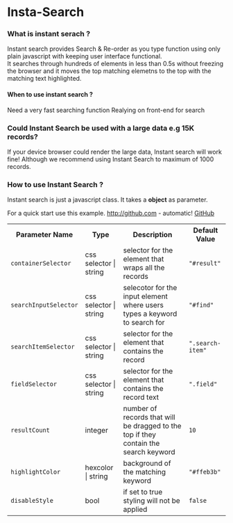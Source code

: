 ﻿# Insta-Search

### What is instant serach ? 

Instant search provides Search & Re-order as you type function using only plain javascript with keeping user interface functional.  
It searches through hundreds of elements in less than 0.5s without freezing the browser and it moves the top matching elemetns to the top with the matching text highlighted.  


#### When to use instant search ? 
 Need a very fast searching function
 Realying on front-end for search

### Could Instant Search be used with a large data e.g 15K records? 
If your device browser could render the large data, Instant search will work fine! Although we recommend using Instant Search to maximum of 1000 records. 


### How to use Instant Search ? 

Instant search is just a javascript class. It takes a **object** as parameter. 

For a quick start use this example. http://github.com - automatic!
[GitHub](http://github.com)

 <table>
   <tr>
      <th>Parameter Name</th>
      <th>Type</th>
      <th>Description</th>
      <th>Default Value</th>
   </tr>
   <tr>
      <td><code>containerSelector</code></td>
      <td>css selector | string</td>
      <td>selector for the element that wraps all the records</td>
      <td><code>"#result"</code></td>
   </tr>
   <tr>
      <td><code>searchInputSelector</code></td>
      <td>css selector | string</td>
      <td>selecotor for the input element where users types a keyword to search for</td>
      <td><code>"#find"</code></td>
   </tr>
   <tr>
      <td><code>searchItemSelector</code></td>
      <td>css selector | string</td>
      <td> selector for the element that contains the record </td>
      <td><code>".search-item"</code></td>
   </tr>
   <tr>
      <td><code>fieldSelector</code></td>
      <td>css selector | string</td>
      <td>selector for the element that contains the record text</td>
      <td><code>".field"</code></td>
   </tr>
   <tr>
      <td><code>resultCount</code></td>
      <td> integer</td>
      <td>number of records that will be dragged to the top if they contain the search keyword</td>
      <td><code>10</code></td>
   </tr>
   <tr>
      <td><code>highlightColor</code></td>
      <td>hexcolor | string</td>
      <td>background of the matching keyword</td>
      <td><code>"#ffeb3b"</code></td>
   </tr>
   <tr>
      <td><code>disableStyle</code></td>
      <td>bool</td>
      <td>if set to true styling will not be applied</td>
      <td><code>false</code></td>
   </tr>
</table>


<!DOCTYPE html>
<html lang="en">

<head>
    <script src="https://ajax.googleapis.com/ajax/libs/jquery/3.5.1/jquery.min.js"></script>
    <meta charset="UTF-8">
    <meta name="viewport" content="width=device-width, initial-scale=1.0">
    <title>Document</title>
    <style>
        #result {
            background-color: #fafbfd;
            padding: 10px;
        }

        #result .search-item {
            padding: 10px;
            background-color: white;
            margin: 10px;
            box-shadow: 3px 5px 7px -8px grey;
        }


        .flex {
            display: flex;
        }

        .flex-center {
            justify-content: center;

        }

        .mark {
            background-color: burlywood;
        }
    </style>
</head>

<body>
    <h1> </h1>

    <div class="flex flex-center">
        <input type="text" placeholder="Enter a keyword" id="find">

    </div>

    <div id="result">
        <div class="search-item" data-id="1">
            <h3 class="field">1-Year Accidental Geek Squad Protection</h3>
            <div class="field"> Made By</div>
            <div class="field">84.99 </div>
        </div>
    </div>


    <script>
        class Field {
            constructor(id, name, text) {
                this.id = id,
                    this.name = name,
                    this.text = text
            }
        }
        class InstantSearch {
            constructor({
            containerSelector = "#result",
            searchInputSelector= "#find",
            searchItemSelector = ".search-item",
            fieldSelector = ".field",
            resultCount = 10,
            highlightColor = "#ffeb3b"     
            }){
             this.searchInputSelector=searchInputSelector,
             this.containerSelector = containerSelector,
             this.searchItemSelector = searchItemSelector,
             this.fieldSelector = fieldSelector,
             this.resultCount = resultCount,
             this.highlightColor = highlightColor,
                 this._searchData = []
            console.log('begin')
            console.log(searchInputSelector)
            console.log('end')
                if (this.ValidElements()){
                    this.Init()
                }
            }

            ValidElements() {
                if (document.querySelector(this.containerSelector) == null)
                    console.error('Instant Search: invalid selector ' + this.containerSelector)

                if (document.querySelector(this.searchInputSelector) == null)
                    console.error('Instant Search: invalid selector ' + this.searchItemSelector)
                if (document.querySelector(this.searchInputSelector) == null)
                    console.error('Instant Search: invalid selector ' + this.searchInputSelector)
                return true;

            }
            FormMark(e) {
                return `<span class="mark">${e}</span>`
            }

            GetSearchData() {
                let searchItems = Array.from(document.querySelectorAll(
                    `${this.containerSelector} > ${this.searchItemSelector}`));
                searchItems.forEach((element) => {
                    let value = element.innerText;
                    let id = element.getAttribute('data-id');
                    let item = {
                        value,
                        id
                    };
                    this._searchData.push(item);
                })

            }
            _SetStyle() {
                var style = document.createElement('style');
                style.type = 'text/css';
                style.innerHTML += `
                ${this.searchInputSelector} {
                    width: 80%;
                    padding: 2.rem;
                    padding: 0.8rem;
                    outline: gray;
                    border: 1px solid #d6d4d4;
                    font-size: 1.1em;
                    margin: 10px; 
                    background: #e6eaed; 
                } `;

                style.innerHTML += `.mark{ background-color:${this.highlightColor} !important; }`;
                document.getElementsByTagName('head')[0].appendChild(style);
            }
            Find(keyword) {
                var self = this;
                Array.from(document.getElementsByClassName('mark')).forEach(e => e.classList.remove('mark'));
                let regExp = new RegExp(keyword, 'ig');
                let totalResult = self._searchData.filter(e => e.value.match(regExp)?.length > 0);
                if (!totalResult)
                    return false;
                console.log(totalResult)

                let result = totalResult.splice(0, self.resultCount);

                result.forEach(e => {
                    setTimeout(() => {
                        let element = document.querySelector(`*[data-id="${e.id}"]`);
                        let elemenText = element.textContent.match(regExp)?.[0];
                        if (elemenText == undefined || elemenText == null)
                            return false;
                        // element.innerHTML = element.innerText.replaceAll(regExp, self.FormMark( matchText));
                        // document.querySelector(this.containerSelector).prepend(element);
                        // iterate though the fields  get the matched string and replace
                        this.fields = Array.from(document.querySelectorAll(
                            `*[data-id="${e.id}"] ${this.fieldSelector}`));
                        // console.log(this.fields);
                        this.fields.forEach(e => {
                            let fieldElement = e;
                            let matchText = fieldElement.textContent.match(regExp)?.[0];
                            fieldElement.innerHTML = fieldElement.innerText.replaceAll(
                                regExp, self.FormMark(matchText));
                            document.querySelector(this.containerSelector).prepend(element);
                        });
                    }, 0)

                })

            }
            Init() {
                this._SetStyle();
                this.GetSearchData();
                // element that holds the user input
                let input = document.querySelector(this.searchInputSelector)
                var self = this;
                input.addEventListener('input', function () {
                    self.Find(this.value);
                })
            }


        }

        // let url = `https://api.bestbuy.com/v1/products?apiKey=2kM43yKgdrp9oasG2or2OhRW&sort=name.asc&show=name,modelNumber,thumbnailImage,regularPrice&format=json`;
        // fetch(url).then(e=>{
        //     console.log(e)
        // })
 let products =    [
  {
    "name": "Acer - 11.6\" Touch-Screen Chromebook - Intel Celeron - 4GB Memory - 16GB eMMC Flash Memory - Gray",
    "modelNumber": "C731TC42N",
    "thumbnailImage": "https://pisces.bbystatic.com/image2/BestBuy_US/images/products/5776/5776917_s.gif",
    "regularPrice": 279
  },
  {
    "name": "Acer - 14\" Touch-Screen Laptop - Intel Core i5 - 8GB Memory - 256GB Solid State Drive - Black",
    "modelNumber": "TMP449M516P",
    "thumbnailImage": "https://pisces.bbystatic.com/image2/BestBuy_US/images/products/5800/5800505_s.gif",
    "regularPrice": 849.99
  },
  {
    "name": "Acer - 15.6\" Chromebook - Intel Atom x5 - 4GB Memory - 16GB eMMC Flash Memory - Granite Gray",
    "modelNumber": "CB3-532-108H",
    "thumbnailImage": "https://pisces.bbystatic.com/image2/BestBuy_US/images/products/6359/6359610_s.gif",
    "regularPrice": 229
  },
  {
    "name": "Acer - 15.6\" Refurbished Chromebook - Intel Celeron - 2GB Memory - 16GB eMMC Flash Memory - Granite Gray",
    "modelNumber": "NX.GHJAA.007",
    "thumbnailImage": "https://pisces.bbystatic.com/image2/BestBuy_US/images/products/6202/6202723_s.gif",
    "regularPrice": 177
  },
  {
    "name": "Acer - 15.6\" Refurbished Chromebook - Intel Celeron N4000 - 4GB Memory - 32GB Flash Drive - Silver",
    "modelNumber": "NX.HKBAA.002",
    "thumbnailImage": "https://pisces.bbystatic.com/image2/BestBuy_US/images/products/6428/6428257_s.gif",
    "regularPrice": 199.99
  },
  {
    "name": "Acer - Aspire 5 14\" Refurbished Laptop - Intel Core i5 10210U - 8GB Memory - 512GB Solid State Drive - Black",
    "modelNumber": "NX.HLZAA.002",
    "thumbnailImage": "https://pisces.bbystatic.com/image2/BestBuy_US/images/products/6428/6428267_s.gif",
    "regularPrice": 548.99
  },
  {
    "name": "Acer - Aspire 5 15.6\" Refurbished Laptop - Intel Core i5 10210U - 8GB Memory - 512GB Solid State Drive - Black",
    "modelNumber": "NX.HN1AA.002",
    "thumbnailImage": "https://pisces.bbystatic.com/image2/BestBuy_US/images/products/6428/6428259_s.gif",
    "regularPrice": 498.99
  },
  {
    "name": "Acer - Aspire 5 Refurbished Laptop - AMD Ryzen 5 4500U - 8GB Memory - 512GB Solid State Drive - Black",
    "modelNumber": "NX.HW1AA.001",
    "thumbnailImage": "https://pisces.bbystatic.com/image2/BestBuy_US/images/products/6437/6437198_s.gif",
    "regularPrice": 476.99
  },
  {
    "name": "Acer - Chromebook Spin 713 2-in-1 13.5\" 2K VertiView 3:2 Touch - Intel i5-10210U - 8GB Memory - 128GB SSD – Steel Gray",
    "modelNumber": "CP713-2W-5874",
    "thumbnailImage": "https://pisces.bbystatic.com/image2/BestBuy_US/images/products/6416/6416477_s.gif",
    "regularPrice": 629
  },
  {
    "name": "Acer - Chromebook Spin 713 Refurbished 13.5\" Chromebook - Intel i5 10210U - 8GB Memory 128GB Solid State Drive",
    "modelNumber": "NX.HWNAA.001",
    "thumbnailImage": "https://pisces.bbystatic.com/image2/BestBuy_US/images/products/6437/6437185_s.gif",
    "regularPrice": 579.99
  },
  {
    "name": "Acer - Geek Squad Certified Refurbished Nitro 5 15.6\" Laptop - Intel Core i5 - 8GB Memory - NVIDIA GeForce GTX 1050 - 256GB SSD - Black",
    "modelNumber": "GSRF AN515-54-54W2",
    "thumbnailImage": "https://pisces.bbystatic.com/image2/BestBuy_US/images/products/6422/6422898_s.gif",
    "regularPrice": 729.99
  },
  {
    "name": "Acer - Geek Squad Certified Refurbished Nitro 5 17.3\" Laptop - Intel Core i5 - 8GB Memory - NVIDIA GeForce GTX 1650 - 512GB SSD - Black",
    "modelNumber": "GSRF AN517-51-56YW",
    "thumbnailImage": "https://pisces.bbystatic.com/image2/BestBuy_US/images/products/6422/6422897_s.gif",
    "regularPrice": 879.99
  },
  {
    "name": "Acer - Geek Squad Certified Refurbished Spin 15 2-in-1 15.6\" Touch-Screen Chromebook - Intel Pentium - 4GB Memory - 64GB SSD - Sparkly Silver",
    "modelNumber": "GSRF CP315-1H-P1K8",
    "thumbnailImage": "https://pisces.bbystatic.com/image2/BestBuy_US/images/products/6422/6422899_s.gif",
    "regularPrice": 449.99
  },
  {
    "name": "Acer - Helios 500 17.3\" Refurbished Laptop - AMD Ryzen 7 - 16GB Memory - AMD Radeon RX Vega 10 - 256GB SSD - Obsidian Black",
    "modelNumber": "NH.Q3GAA.001",
    "thumbnailImage": "https://pisces.bbystatic.com/image2/BestBuy_US/images/products/6389/6389854_s.gif",
    "regularPrice": 1446.99
  },
  {
    "name": "Acer - Predator 21\" Laptop - Intel Core i7 - 64GB Memory - 2 x NVIDIA GeForce GTX 1080 - 1TB Hard Drive + 1TB Solid State Drive - Teal blue",
    "modelNumber": "GX217176ZF",
    "thumbnailImage": "https://pisces.bbystatic.com/image2/BestBuy_US/images/products/5901/5901706_s.gif",
    "regularPrice": 8999.99
  },
  {
    "name": "Acer - Refurbished 14\" Laptop - Intel Core i7 1065G7 - 16GB Memory - 1TB Solid State Drive - Black",
    "modelNumber": "NX.HLHAA.001",
    "thumbnailImage": "https://pisces.bbystatic.com/image2/BestBuy_US/images/products/6437/6437197_s.gif",
    "regularPrice": 930.99
  },
  {
    "name": "Acer - Refurbished 15.6\" Laptop - AMD Ryzen 5 3500U - 8GB Ram 512GB Solid State Drive",
    "modelNumber": "NX.HG8AA.005",
    "thumbnailImage": "https://pisces.bbystatic.com/image2/BestBuy_US/images/products/6437/6437182_s.gif",
    "regularPrice": 487.99
  },
  {
    "name": "Acer - Refurbished 15.6\" Laptop - AMD Ryzen 5 4600H - 8GB Memory 256GB Solid State Drive - Black",
    "modelNumber": "NH.Q9GAA.001",
    "thumbnailImage": "https://pisces.bbystatic.com/image2/BestBuy_US/images/products/6437/6437189_s.gif",
    "regularPrice": 558.99
  },
  {
    "name": "Acer - Refurbished Chromebook 315 15.6\" - Intel Celeron N4020 - 4GB Ram 64GB Solid State Drive - Black",
    "modelNumber": "NX.HKCAA.005",
    "thumbnailImage": "https://pisces.bbystatic.com/image2/BestBuy_US/images/products/6437/6437195_s.gif",
    "regularPrice": 259.99
  },
  {
    "name": "Acer - Refurbished Chromebook R 13 - MediaTek M8173C - 4GB Memory - 64GB Flash - White",
    "modelNumber": "NX.GL4AA.018",
    "thumbnailImage": "https://pisces.bbystatic.com/image2/BestBuy_US/images/products/6437/6437190_s.gif",
    "regularPrice": 248.99
  },
  {
    "name": "Acer - Refurbished Chromebook Tab - 9.7\" - Tablet - 32GB - Indigo Blue",
    "modelNumber": "NX.H0BAA.001",
    "thumbnailImage": "https://pisces.bbystatic.com/image2/BestBuy_US/images/products/6346/6346455_r.gif",
    "regularPrice": 289.99
  },
  {
    "name": "Acer - Spin 1 2-in-1 11.6\" Refurbished Touch-Screen Laptop - Intel Pentium - 4GB Memory - 64GB eMMC Flash Memory - Gray",
    "modelNumber": "NX.GRMAA.009",
    "thumbnailImage": "https://pisces.bbystatic.com/image2/BestBuy_US/images/products/6307/6307201_s.gif",
    "regularPrice": 259.99
  },
  {
    "name": "Acer - Spin 1 2-in-1 11.6\" Refurbished Touch-Screen Laptop - Intel Pentium Silver - 4GB Memory - 64GB eMMC Flash Memory - Obsidian Black",
    "modelNumber": "NX.H0UAA.008",
    "thumbnailImage": "https://pisces.bbystatic.com/image2/BestBuy_US/images/products/6402/6402656_s.gif",
    "regularPrice": 259.99
  },
  {
    "name": "Acer - Spin 11 2-in-1 11.6\" Touch-Screen Chromebook - Intel Celeron - 4GB Memory - 32GB eMMC Flash Memory - Obsidian Black",
    "modelNumber": "R751TC4XP",
    "thumbnailImage": "https://pisces.bbystatic.com/image2/BestBuy_US/images/products/6175/6175410_s.gif",
    "regularPrice": 279
  },
  {
    "name": "Acer - Spin 13 2-in-1 13.5\" Touch-Screen Chromebook - Intel Core i5 - 8GB Memory - 64GB eMMC Flash Memory - Steel Gray",
    "modelNumber": "NX.EFJAA.002",
    "thumbnailImage": "https://pisces.bbystatic.com/image2/BestBuy_US/images/products/6315/6315030_s.gif",
    "regularPrice": 890.99
  },
  {
    "name": "Acer - Spin 15 2-in-1 15.6\" Touch-Screen Chromebook - Intel Pentium - 4GB Memory - 64GB Solid State Drive - Sparkly Silver",
    "modelNumber": "CP315-1H-P1K8",
    "thumbnailImage": "https://pisces.bbystatic.com/image2/BestBuy_US/images/products/6221/6221784_s.gif",
    "regularPrice": 449
  },
  {
    "name": "Acer - Spin 3 14\" Refurbished Laptop - Intel Core i5 1035G1 - 8GB Memory - 256GB Solid State Drive - Black",
    "modelNumber": "NX.HQ7AA.009",
    "thumbnailImage": "https://pisces.bbystatic.com/image2/BestBuy_US/images/products/6437/6437186_s.gif",
    "regularPrice": 723.99
  },
  {
    "name": "Acer - Swift 15.6\" Refurbished Laptop - Intel Core i5 8265U - 8GB Memory - 256GB Solid State Drive - Silver",
    "modelNumber": "NX.H7QAA.001",
    "thumbnailImage": "https://pisces.bbystatic.com/image2/BestBuy_US/images/products/6428/6428270_s.gif",
    "regularPrice": 696.99
  },
  {
    "name": "Acer - Swift 3 14\" Laptop - Intel Core i5 - 8GB Memory - 256GB Solid State Drive - Silver",
    "modelNumber": "SF3145558P9",
    "thumbnailImage": "https://pisces.bbystatic.com/image2/BestBuy_US/images/products/6394/6394618_s.gif",
    "regularPrice": 996.99
  },
  {
    "name": "Acer - Swift 3 14\" Refurbished Laptop - AMD Ryzen 5 4500U - 8GB Memory 512GB Solid State Drive - Silver",
    "modelNumber": "NX.HSEAA.001",
    "thumbnailImage": "https://pisces.bbystatic.com/image2/BestBuy_US/images/products/6437/6437196_s.gif",
    "regularPrice": 600.99
  },
  {
    "name": "Acer - Swift 3 14\" Refurbished Laptop - AMD Ryzen 7 4700U - 8GB Memory 512GB Solid State Drive - Silver",
    "modelNumber": "NX.HSEAA.003",
    "thumbnailImage": "https://pisces.bbystatic.com/image2/BestBuy_US/images/products/6437/6437183_s.gif",
    "regularPrice": 600.99
  },
  {
    "name": "Acer - Swift 3 14\" Refurbished Laptop - Intel Core i5 1035G1 - 8GB Memory - 512GB Solid State Drive - Gray",
    "modelNumber": "NX.HJFAA.001",
    "thumbnailImage": "https://pisces.bbystatic.com/image2/BestBuy_US/images/products/6428/6428263_s.gif",
    "regularPrice": 597.99
  },
  {
    "name": "Acer - Swift 5 15.6\" Refurbished Laptop - Intel Core i5 8265U - 8GB Memory - 256GB Solid State Drive - Blue",
    "modelNumber": "NX.H69AA.002",
    "thumbnailImage": "https://pisces.bbystatic.com/image2/BestBuy_US/images/products/6428/6428258_s.gif",
    "regularPrice": 796.99
  },
  {
    "name": "Acer - Swift 7 14\" Touchscreen Notebook - i7-8500Y - 16GB Memory - UHD Graphics 615 - 512GB Solid State Drive",
    "modelNumber": "SF71452T70CE",
    "thumbnailImage": "https://pisces.bbystatic.com/image2/BestBuy_US/images/products/6393/6393993_s.gif",
    "regularPrice": 1999.99
  },
  {
    "name": "Acer - TravelMate 14\" Refurbished Laptop - Intel Core i7 8565U - 16GB Memory - 512GB Solid State Drive - Black",
    "modelNumber": "NX.VK9AA.002",
    "thumbnailImage": "https://pisces.bbystatic.com/image2/BestBuy_US/images/products/6428/6428266_s.gif",
    "regularPrice": 1095.99
  },
  {
    "name": "Acer Aspire 5 15.6\" Laptop Intel Core i7-10510U 16GB Ram 1TB HDD Windows 10 Home - Refurbished",
    "modelNumber": "NX.HN0AA.003",
    "thumbnailImage": "https://pisces.bbystatic.com/image2/BestBuy_US/images/products/6417/6417672_s.gif",
    "regularPrice": 791.99
  },
  {
    "name": "Acer Chromebook Spin 713 CP713-2W-3311",
    "modelNumber": "CP713-2W-3311",
    "thumbnailImage": "https://pisces.bbystatic.com/image2/BestBuy_US/images/products/6441/6441577_s.gif",
    "regularPrice": 529.99
  },
  {
    "name": "Acer ENDURO N3 EN31451W53RR 14\" Notebook - Full HD - 1920 x 1080",
    "modelNumber": "EN31451W53RR",
    "thumbnailImage": "https://pisces.bbystatic.com/image2/BestBuy_US/images/products/6438/6438149_s.gif",
    "regularPrice": 1099.99
  },
  {
    "name": "Acer Spin 3 - 14\" Laptop Intel Core i5-8265U 1.6GHz 8GB Ram 256GB SSD Win10Home - Refurbished",
    "modelNumber": "NX.HDCAA.001",
    "thumbnailImage": "https://pisces.bbystatic.com/image2/BestBuy_US/images/products/6417/6417677_s.gif",
    "regularPrice": 671.99
  },
  {
    "name": "Acer Spin 3 SP31454N50W3 14\" Touchscreen 2 in 1 Notebook,Full HD - 1920 x 1080",
    "modelNumber": "NXHQ7AA001",
    "thumbnailImage": "https://pisces.bbystatic.com/image2/BestBuy_US/images/products/6438/6438148_s.gif",
    "regularPrice": 829.99
  },
  {
    "name": "Apple - Geek Squad Certified Refurbished MacBook Pro - 13\" Display with Touch Bar - Intel Core i5 - 16GB Memory - 512GB SSD - Space Gray",
    "modelNumber": "GSRF MWP42LL/A",
    "thumbnailImage": "https://pisces.bbystatic.com/image2/BestBuy_US/images/products/6437/6437575_s.gif",
    "regularPrice": 1799.99
  },
  {
    "name": "Apple - Geek Squad Certified Refurbished MacBook Pro - 13\" Display with Touch Bar - Intel Core i5 - 8GB Memory - 128GB SSD - Space Gray",
    "modelNumber": "GSRF MUHN2LL/A",
    "thumbnailImage": "https://pisces.bbystatic.com/image2/BestBuy_US/images/products/6440/6440911_s.gif",
    "regularPrice": 1499.99
  },
  {
    "name": "Apple - Geek Squad Certified Refurbished MacBook Pro - 13.3\" Retina Display - Intel Core i5 - 8GB Memory - 256GB SSD - Space Gray",
    "modelNumber": "GSRF MPXV2LL/A",
    "thumbnailImage": "https://pisces.bbystatic.com/image2/BestBuy_US/images/products/6430/6430508_s.gif",
    "regularPrice": 1799.99
  },
  {
    "name": "Apple - MacBook 12\" Refurbished Laptop - Intel Core m3 - 8GB Memory - 256GB Solid State Drive - Space Gray",
    "modelNumber": "MNYF2LL/A",
    "thumbnailImage": "https://pisces.bbystatic.com/image2/BestBuy_US/images/products/6348/6348976_s.gif",
    "regularPrice": 849.99
  },
  {
    "name": "Apple - MacBook 12\" Retina Display - Intel Core i5 - 8GB Memory - 512GB Flash Storage - Gold",
    "modelNumber": "MRQP2LL/A",
    "thumbnailImage": "https://pisces.bbystatic.com/image2/BestBuy_US/images/products/5998/5998803_s.gif",
    "regularPrice": 1599.99
  },
  {
    "name": "Apple - MacBook Air - 13.3\" Retina Display - Intel Core i5 - 8GB Memory - 256GB Flash Storage - Gold",
    "modelNumber": "MREF2LL/A",
    "thumbnailImage": "https://pisces.bbystatic.com/image2/BestBuy_US/images/products/5998/5998801_s.gif",
    "regularPrice": 1399.99
  },
  {
    "name": "Apple - MacBook Air 13.3\" Laptop with Touch ID - Intel Core i3 - 8GB Memory - 256GB Solid State Drive - Gold",
    "modelNumber": "MWTL2LL/A",
    "thumbnailImage": "https://pisces.bbystatic.com/image2/BestBuy_US/images/products/6366/6366612_s.gif",
    "regularPrice": 949.99
  },
  {
    "name": "Apple - MacBook Air 13.3\" Laptop with Touch ID - Intel Core i3 - 8GB Memory - 256GB Solid State Drive - Silver",
    "modelNumber": "MWTK2LL/A",
    "thumbnailImage": "https://pisces.bbystatic.com/image2/BestBuy_US/images/products/6366/6366608_s.gif",
    "regularPrice": 949.99
  },
  {
    "name": "Apple - MacBook Air 13.3\" Laptop with Touch ID - Intel Core i3 - 8GB Memory - 256GB Solid State Drive - Space Gray",
    "modelNumber": "MWTJ2LL/A",
    "thumbnailImage": "https://pisces.bbystatic.com/image2/BestBuy_US/images/products/6366/6366606_s.gif",
    "regularPrice": 949.99
  },
  {
    "name": "Apple - MacBook Air 13.3\" Laptop with Touch ID - Intel Core i5 - 16GB Memory - 512GB Solid State Drive - Space Gray",
    "modelNumber": "MVH62LL/A",
    "thumbnailImage": "https://pisces.bbystatic.com/image2/BestBuy_US/images/products/6408/6408026_s.gif",
    "regularPrice": 1699.99
  },
  {
    "name": "Apple - MacBook Air 13.3\" Laptop with Touch ID - Intel Core i5 - 8GB Memory - 128GB Solid State Drive - Space Gray",
    "modelNumber": "MVFH2LL/A",
    "thumbnailImage": "https://pisces.bbystatic.com/image2/BestBuy_US/images/products/6356/6356906_s.gif",
    "regularPrice": 899.99
  },
  {
    "name": "Apple - MacBook Air 13.3\" Laptop with Touch ID - Intel Core i5 - 8GB Memory - 512GB Solid State Drive - Gold",
    "modelNumber": "MVH52LL/A",
    "thumbnailImage": "https://pisces.bbystatic.com/image2/BestBuy_US/images/products/6366/6366614_s.gif",
    "regularPrice": 1249.99
  },
  {
    "name": "Apple - MacBook Air 13.3\" Laptop with Touch ID - Intel Core i5 - 8GB Memory - 512GB Solid State Drive - Silver",
    "modelNumber": "MVH42LL/A",
    "thumbnailImage": "https://pisces.bbystatic.com/image2/BestBuy_US/images/products/6366/6366609_s.gif",
    "regularPrice": 1249.99
  },
  {
    "name": "Apple - MacBook Air 13.3\" Laptop with Touch ID - Intel Core i5 - 8GB Memory - 512GB Solid State Drive - Space Gray",
    "modelNumber": "MVH22LL/A",
    "thumbnailImage": "https://pisces.bbystatic.com/image2/BestBuy_US/images/products/6366/6366607_s.gif",
    "regularPrice": 1249.99
  },
  {
    "name": "Apple - MacBook Air 13.3\" Refurbished Laptop - Intel Core i5 - 4GB Memory - 256GB Flash Storage - Silver",
    "modelNumber": "MD761LL/A",
    "thumbnailImage": "https://pisces.bbystatic.com/image2/BestBuy_US/images/products/5849/5849407_s.gif",
    "regularPrice": 699.99
  },
  {
    "name": "Apple - MacBook Air 13.3\" Refurbished Laptop - Intel Core i5 - 8GB Memory - 128GB Flash Storage - Silver",
    "modelNumber": "MMGF2LL/A",
    "thumbnailImage": "https://pisces.bbystatic.com/image2/BestBuy_US/images/products/6348/6348973_s.gif",
    "regularPrice": 699.99
  },
  {
    "name": "Apple - MacBook Air® - 13.3\" Display - Intel Core i5 - 8GB Memory - 512GB Solid State Drive - Silver",
    "modelNumber": "Z0UV0001D",
    "thumbnailImage": "https://pisces.bbystatic.com/image2/BestBuy_US/images/products/6260/6260984_s.gif",
    "regularPrice": 1399.99
  },
  {
    "name": "Apple - MacBook Pro - 13\" Display with Touch Bar - Intel Core i5 - 16GB Memory - 1TB SSD (Latest Model) - Silver",
    "modelNumber": "MWP82LL/A",
    "thumbnailImage": "https://pisces.bbystatic.com/image2/BestBuy_US/images/products/6287/6287735_s.gif",
    "regularPrice": 1999.99
  },
  {
    "name": "Apple - MacBook Pro - 13\" Display with Touch Bar - Intel Core i5 - 16GB Memory - 1TB SSD (Latest Model) - Space Gray",
    "modelNumber": "MWP52LL/A",
    "thumbnailImage": "https://pisces.bbystatic.com/image2/BestBuy_US/images/products/6287/6287730_s.gif",
    "regularPrice": 1999.99
  },
  {
    "name": "Apple - MacBook Pro - 13\" Display with Touch Bar - Intel Core i5 - 16GB Memory - 256GB SSD - Silver",
    "modelNumber": "13682960",
    "thumbnailImage": "https://pisces.bbystatic.com/image2/BestBuy_US/images/products/6363/6363254_s.gif",
    "regularPrice": 1999.99
  },
  {
    "name": "Apple - MacBook Pro - 13\" Display with Touch Bar - Intel Core i5 - 16GB Memory - 512GB SSD (Latest Model) - Silver",
    "modelNumber": "MWP72LL/A",
    "thumbnailImage": "https://pisces.bbystatic.com/image2/BestBuy_US/images/products/6287/6287729_s.gif",
    "regularPrice": 1799.99
  },
  {
    "name": "Apple - MacBook Pro - 13\" Display with Touch Bar - Intel Core i5 - 16GB Memory - 512GB SSD (Latest Model) - Space Gray",
    "modelNumber": "MWP42LL/A",
    "thumbnailImage": "https://pisces.bbystatic.com/image2/BestBuy_US/images/products/6287/6287726_s.gif",
    "regularPrice": 1799.99
  },
  {
    "name": "Apple - MacBook Pro - 13\" Display with Touch Bar - Intel Core i5 - 16GB Memory - 512GB SSD - Space Gray",
    "modelNumber": "13687674",
    "thumbnailImage": "https://pisces.bbystatic.com/image2/BestBuy_US/images/products/6363/6363210_s.gif",
    "regularPrice": 2199.99
  },
  {
    "name": "Apple - MacBook Pro - 13\" Display with Touch Bar - Intel Core i5 - 8GB Memory - 256GB SSD - Silver",
    "modelNumber": "MXK62LL/A",
    "thumbnailImage": "https://pisces.bbystatic.com/image2/BestBuy_US/images/products/6287/6287719_s.gif",
    "regularPrice": 1249.99
  },
  {
    "name": "Apple - MacBook Pro - 13\" Display with Touch Bar - Intel Core i5 - 8GB Memory - 256GB SSD - Space Gray",
    "modelNumber": "MUHP2LL/A",
    "thumbnailImage": "https://pisces.bbystatic.com/image2/BestBuy_US/images/products/5998/5998701_s.gif",
    "regularPrice": 1399.99
  },
  {
    "name": "Apple - MacBook Pro - 13\" Display with Touch Bar - Intel Core i5 - 8GB Memory - 256GB SSD - Space Gray",
    "modelNumber": "MXK32LL/A",
    "thumbnailImage": "https://pisces.bbystatic.com/image2/BestBuy_US/images/products/6287/6287705_s.gif",
    "regularPrice": 1249.99
  },
  {
    "name": "Apple - MacBook Pro - 13\" Display with Touch Bar - Intel Core i5 - 8GB Memory - 512GB SSD - Silver",
    "modelNumber": "MV9A2LL/A",
    "thumbnailImage": "https://pisces.bbystatic.com/image2/BestBuy_US/images/products/4599/4599800_s.gif",
    "regularPrice": 1899.99
  },
  {
    "name": "Apple - MacBook Pro - 13\" Display with Touch Bar - Intel Core i5 - 8GB Memory - 512GB SSD - Silver",
    "modelNumber": "MXK72LL/A",
    "thumbnailImage": "https://pisces.bbystatic.com/image2/BestBuy_US/images/products/6287/6287723_s.gif",
    "regularPrice": 1449.99
  },
  {
    "name": "Apple - MacBook Pro - 13\" Display with Touch Bar - Intel Core i5 - 8GB Memory - 512GB SSD - Space Gray",
    "modelNumber": "MV972LL/A",
    "thumbnailImage": "https://pisces.bbystatic.com/image2/BestBuy_US/images/products/4599/4599901_s.gif",
    "regularPrice": 1899.99
  },
  {
    "name": "Apple - MacBook Pro - 13\" Display with Touch Bar - Intel Core i5 - 8GB Memory - 512GB SSD - Space Gray",
    "modelNumber": "MXK52LL/A",
    "thumbnailImage": "https://pisces.bbystatic.com/image2/BestBuy_US/images/products/6287/6287720_s.gif",
    "regularPrice": 1449.99
  },
  {
    "name": "Apple - MacBook Pro - 13\" Display with Touch Bar - Intel Core i7 - 16GB Memory - 1TB SSD - Space Gray",
    "modelNumber": "MV982LL/A",
    "thumbnailImage": "https://pisces.bbystatic.com/image2/BestBuy_US/images/products/6356/6356939_s.gif",
    "regularPrice": 2299.99
  },
  {
    "name": "Apple - MacBook Pro - 16\" Display with Touch Bar - Intel Core i7 - 16GB Memory - AMD Radeon Pro 5300M - 512GB SSD (Latest Model) - Silver",
    "modelNumber": "MVVL2LL/A",
    "thumbnailImage": "https://pisces.bbystatic.com/image2/BestBuy_US/images/products/6366/6366575_s.gif",
    "regularPrice": 2399.99
  },
  {
    "name": "Apple - MacBook Pro - 16\" Display with Touch Bar - Intel Core i7 - 16GB Memory - AMD Radeon Pro 5300M - 512GB SSD (Latest Model) - Space Gray",
    "modelNumber": "MVVJ2LL/A",
    "thumbnailImage": "https://pisces.bbystatic.com/image2/BestBuy_US/images/products/6366/6366564_s.gif",
    "regularPrice": 2399.99
  },
  {
    "name": "Apple - MacBook Pro - 16\" Display with Touch Bar - Intel Core i9 - 16GB Memory - AMD Radeon Pro 5500M - 1TB SSD (Latest Model) - Silver",
    "modelNumber": "MVVM2LL/A",
    "thumbnailImage": "https://pisces.bbystatic.com/image2/BestBuy_US/images/products/6366/6366581_s.gif",
    "regularPrice": 2799.99
  },
  {
    "name": "Apple - MacBook Pro - 16\" Display with Touch Bar - Intel Core i9 - 16GB Memory - AMD Radeon Pro 5500M - 1TB SSD (Latest Model) - Space Gray",
    "modelNumber": "MVVK2LL/A",
    "thumbnailImage": "https://pisces.bbystatic.com/image2/BestBuy_US/images/products/6366/6366572_s.gif",
    "regularPrice": 2799.99
  },
  {
    "name": "Apple - MacBook Pro 13.3\" Refurbished Laptop - Intel Core i5 (I5-8257U) Processor - 8GB Memory - 128GB SSD (2019 Model) - Silver",
    "modelNumber": "5UHQ2LL/A",
    "thumbnailImage": "https://pisces.bbystatic.com/image2/BestBuy_US/images/products/6421/6421412_s.gif",
    "regularPrice": 1099.99
  },
  {
    "name": "Apple - MacBook Pro 13.3\" Refurbished Laptop - Intel Core i5 (I5-8257U) Processor - 8GB Memory - 256GB SSD (2019 Model) - Silver",
    "modelNumber": "5UHR2LL/A",
    "thumbnailImage": "https://pisces.bbystatic.com/image2/BestBuy_US/images/products/6421/6421408_s.gif",
    "regularPrice": 1199.99
  },
  {
    "name": "Apple - MacBook Pro 13.3\" Refurbished Laptop - Intel Core i5 (I5-8279U) Processor - 8GB Memory - 512GB SSD (2019 Model) - Silver",
    "modelNumber": "5V9A2LL/A",
    "thumbnailImage": "https://pisces.bbystatic.com/image2/BestBuy_US/images/products/6421/6421406_s.gif",
    "regularPrice": 1459.99
  },
  {
    "name": "Apple - MacBook Pro 13.3” Refurbished Laptop – Intel Core i5 (I5-8257U) Processor -  8GB Memory - 256GB SSD (2019 Model) - Space Gray",
    "modelNumber": "5UHP2LL/A",
    "thumbnailImage": "https://pisces.bbystatic.com/image2/BestBuy_US/images/products/6430/6430774_s.gif",
    "regularPrice": 1199.99
  },
  {
    "name": "Apple - MacBook Pro 15.4\" Display with Touch Bar - Intel Core i9 - 32GB Memory - AMD Radeon Pro 555X - 1TB SSD - Space Gray",
    "modelNumber": "13687572",
    "thumbnailImage": "https://pisces.bbystatic.com/image2/BestBuy_US/images/products/6363/6363240_s.gif",
    "regularPrice": 3299.99
  },
  {
    "name": "Apple - MacBook Pro 15.4\" Display with Touch Bar - Intel Core i9 - 32GB Memory - AMD Radeon Pro 560X - 1TB SSD - Space Gray",
    "modelNumber": "MV942LL/A",
    "thumbnailImage": "https://pisces.bbystatic.com/image2/BestBuy_US/images/products/6396/6396098_s.gif",
    "regularPrice": 3799.99
  },
  {
    "name": "Apple - MacBook Pro 15.4\" Display with Touch Bar - Intel Core i9 - 32GB Memory - AMD Radeon Pro Vega 20 - 1TB SSD - Space Gray",
    "modelNumber": "MV952LL/A",
    "thumbnailImage": "https://pisces.bbystatic.com/image2/BestBuy_US/images/products/6396/6396117_s.gif",
    "regularPrice": 3499.99
  },
  {
    "name": "Apple - MacBook Pro 15.4\" Laptop - Intel Core i9 - 32GB Memory - 1TB Solid State Drive - Space Gray",
    "modelNumber": "13687710",
    "thumbnailImage": "https://pisces.bbystatic.com/image2/BestBuy_US/images/products/6363/6363363_s.gif",
    "regularPrice": 3749.99
  },
  {
    "name": "Apple - MacBook Pro 15.4\" Refurbished Laptop - Intel Core i7 (I7-9750H) Processor - 16GB Memory - 256GB SSD (2019 Model) - Space Gray",
    "modelNumber": "5V902LL/A",
    "thumbnailImage": "https://pisces.bbystatic.com/image2/BestBuy_US/images/products/6421/6421401_s.gif",
    "regularPrice": 1799.99
  },
  {
    "name": "Apple - MacBook Pro 16\" Display with Touch Bar - Intel Core i7 - 32GB Memory - 1TB SSD - Space Gray",
    "modelNumber": "Z0XZ004XR",
    "thumbnailImage": "https://pisces.bbystatic.com/image2/BestBuy_US/images/products/6394/6394170_s.gif",
    "regularPrice": 3099
  },
  {
    "name": "Apple - MacBook Pro 16\" Display with Touch Bar - Intel Core i7 - 32GB Memory - 512GB SSD - Space Gray",
    "modelNumber": "Z0XZ004R1",
    "thumbnailImage": "https://pisces.bbystatic.com/image2/BestBuy_US/images/products/6394/6394163_s.gif",
    "regularPrice": 2999
  },
  {
    "name": "Apple - MacBook Pro 16\" Display with Touch Bar - Intel Core i9 - 64GB Memory - 2TB SSD - Space Gray",
    "modelNumber": "Z0XZ0051J",
    "thumbnailImage": "https://pisces.bbystatic.com/image2/BestBuy_US/images/products/6394/6394164_s.gif",
    "regularPrice": 4199
  },
  {
    "name": "Apple - Macbook® 12\" Refurbished Laptop - Intel Core M - 8GB Memory - 512GB Solid State Drive - Space Gray",
    "modelNumber": "MJY42LL/A",
    "thumbnailImage": "https://pisces.bbystatic.com/image2/BestBuy_US/images/products/5722/5722608_s.gif",
    "regularPrice": 819.99
  },
  {
    "name": "Apple 13\" MacBook Pro - 16GB Memory - 1TB SSD - Silver",
    "modelNumber": "Z0Y80004Y",
    "thumbnailImage": "https://pisces.bbystatic.com/image2/BestBuy_US/images/products/6445/6445513_s.gif",
    "regularPrice": 2199.99
  },
  {
    "name": "Apple 13\" MacBook Pro - 16GB Memory - 1TB SSD - Space Gray",
    "modelNumber": "Z0Y60003P",
    "thumbnailImage": "https://pisces.bbystatic.com/image2/BestBuy_US/images/products/6445/6445507_s.gif",
    "regularPrice": 2199.99
  },
  {
    "name": "Apple 13\" MacBook Pro - 16GB Memory - 512GB SSD - Silver",
    "modelNumber": "Z0Y80003E",
    "thumbnailImage": "https://pisces.bbystatic.com/image2/BestBuy_US/images/products/6445/6445514_s.gif",
    "regularPrice": 1999.99
  },
  {
    "name": "Apple 13\" MacBook Pro - 16GB Memory - 512GB SSD - Space Gray",
    "modelNumber": "Z0Y60002G",
    "thumbnailImage": "https://pisces.bbystatic.com/image2/BestBuy_US/images/products/6445/6445506_s.gif",
    "regularPrice": 1999.99
  },
  {
    "name": "Apple 13\" MacBook Pro - 32GB Memory - 1TB SSD - Silver",
    "modelNumber": "Z0Y80000T",
    "thumbnailImage": "https://pisces.bbystatic.com/image2/BestBuy_US/images/products/6445/6445508_s.gif",
    "regularPrice": 2599.99
  },
  {
    "name": "Apple 13\" MacBook Pro - 32GB Memory - 1TB SSD - Space Gray",
    "modelNumber": "Z0Y60000V",
    "thumbnailImage": "https://pisces.bbystatic.com/image2/BestBuy_US/images/products/6445/6445510_s.gif",
    "regularPrice": 2599.99
  },
  {
    "name": "Apple 13\" MacBook Pro - 32GB Memory - 1TB SSD - Space Gray",
    "modelNumber": "Z0Y60005R",
    "thumbnailImage": "https://pisces.bbystatic.com/image2/BestBuy_US/images/products/6445/6445515_s.gif",
    "regularPrice": 2399.99
  },
  {
    "name": "Apple 13\" MacBook Pro - 32GB Memory - 2TB SSD - Space Gray",
    "modelNumber": "Z0Y60003A",
    "thumbnailImage": "https://pisces.bbystatic.com/image2/BestBuy_US/images/products/6445/6445509_s.gif",
    "regularPrice": 2999.99
  },
  {
    "name": "Apple 13\" MacBook Pro - 32GB Memory - 512GB SSD - Silver",
    "modelNumber": "Z0Y80003B",
    "thumbnailImage": "https://pisces.bbystatic.com/image2/BestBuy_US/images/products/6445/6445516_s.gif",
    "regularPrice": 2399.99
  },
  {
    "name": "Apple 13\" MacBook Pro - 32GB Memory - 512GB SSD - Space Gray",
    "modelNumber": "Z0Y60003N",
    "thumbnailImage": "https://pisces.bbystatic.com/image2/BestBuy_US/images/products/6445/6445511_s.gif",
    "regularPrice": 2399.99
  },
  {
    "name": "Apple Macbook Air With Retina True Tone Display - 13.3\" - CORE i5 - 16 GB RAM - 512 GB SSD",
    "modelNumber": "14061314",
    "thumbnailImage": "https://pisces.bbystatic.com/image2/BestBuy_US/images/products/6411/6411795_s.gif",
    "regularPrice": 1499
  },
  {
    "name": "Apple Macbook Air With Retina True Tone Display - 13.3\" - Core i5 - 8 GB RAM - 256 GB SSD",
    "modelNumber": "14061320",
    "thumbnailImage": "https://pisces.bbystatic.com/image2/BestBuy_US/images/products/6411/6411775_s.gif",
    "regularPrice": 1099
  }
]
        let recordCount = 15;
        // insert items 
        for (let i = 0; i < products.length; i++) {
            // let color = "#" + ((1 << 24) * Math.random() | 0).toString(16);
            let text =
                `<div class="search-item" style="background-color:white;" data-id="${products[i].modelNumber}">
            <h3 class="field">${products[i].name}</h3>
            <div class=""> <img src="${products[i].thumbnailImage}"/> </div>
            <div class="field">${products[i].regularPrice} $</div>
        </div>`
            document.querySelector('#result').innerHTML += text;

        }

        let param = {
            containerSelector : "#result",
            searchInputSelector: "#find",
            searchItemSelector : ".search-item",
            fieldSelector : ".field",
            resultCount : 10,
            highlightColor : "#ffeb3b"
                 }
       let instantSearch = new InstantSearch(param);

    </script>
    <script>
        //     let _searchData = [];
        //     let searchItemSelector = "div";
        //     let  idSelector = "[data-id]"
        //     let searchInputSelector = "#find";
        //     let resultCount=10;
        //     let containerSelector = "#result";

        //     setTimeout(() => {
        //         let searchItems = Array.from(document.querySelectorAll(`${containerSelector} > ${searchItemSelector}`));
        //         searchItems.forEach(function(element){
        //             let value = element.innerText;
        //             let id = element.getAttribute('data-id');
        //              let item = {value,id};
        //             _searchData.push(item);
        //         })
        //     }, 3000);





        //   /** 
        //  * hightlight the search keyword by inserting it into an element
        //  * @param {string} title - The title of the book.
        //  * @param {string} author - The author of the book.
        //  */
        //         let formMark = (e) => `<span class="mark">${e}</span>`;


        //         // element that holds the user input
        //         let input = document.querySelector(searchInputSelector)


        //         input.addEventListener('input',function(){
        //         //unhighlight the found text  
        //         Array.from(document.getElementsByClassName('mark')).forEach(e=>e.classList.remove('mark'));

        //             let keyword= this.value;
        //             let regExp = new RegExp(keyword, 'ig');
        //             let totalResult = _searchData.filter(e=>e.value.match(regExp)?.length > 0);

        //             if(!totalResult)
        //             return false;

        //             let result = totalResult.splice(0,resultCount); 

        //             result.forEach(e=>{                    
        //                 setTimeout(()=>{
        //             let element = document.querySelector(`*[data-id="${e.id}"]`);
        //             let matchText = element.textContent.match(regExp)[0];
        //             element.innerHTML = element.innerText.replaceAll(regExp,formMark(matchText));
        //             $("#result").prepend(element);
        //                 },0)

        //             })
        //         })
    </script>

</body>

</html>








